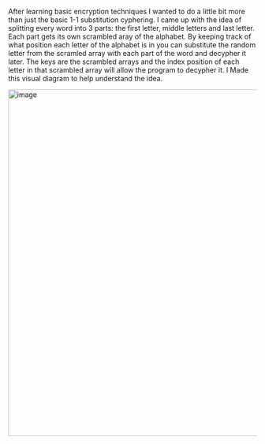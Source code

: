 After learning basic encryption techniques I wanted to do a little bit more than just the basic 1-1 substitution cyphering.
I came up with the idea of splitting every word into 3 parts: the first letter, middle letters and last letter.
Each part gets its own scrambled aray of the alphabet.
By keeping track of what position each letter of the alphabet is in you can substitute the random letter from the scramled array with each part of the word and decypher it later. 
The keys are the scrambled arrays and the index position of each letter in that scrambled array will allow the program to decypher it. 
I Made this visual diagram to help understand the idea.

<img width="577" height="703" alt="image" src="https://github.com/user-attachments/assets/cb64a7f6-53b8-4d82-8fad-7ca93fe1eca0" />
